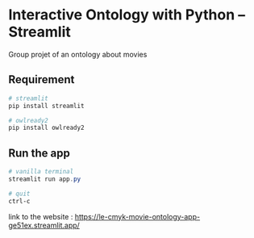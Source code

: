 
# Interactive Ontology with Python – Streamlit

Group projet of an ontology about movies

## Requirement

```Powershell
# streamlit
pip install streamlit

# owlready2
pip install owlready2
```

## Run the app
```Powershell
# vanilla terminal
streamlit run app.py

# quit
ctrl-c
```

link to the website : https://le-cmyk-movie-ontology-app-ge51ex.streamlit.app/
